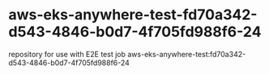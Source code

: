 # aws-eks-anywhere-test-fd70a342-d543-4846-b0d7-4f705fd988f6-24
repository for use with E2E test job aws-eks-anywhere-test:fd70a342-d543-4846-b0d7-4f705fd988f6-24
